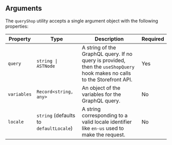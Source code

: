 ## Arguments

The `queryShop` utility accepts a single argument object with the following properties:

| Property    | Type                                   | Description                                                                                                                | Required |
| ----------- | -------------------------------------- | -------------------------------------------------------------------------------------------------------------------------- | -------- |
| `query`     | `string \| ASTNode`                    | A string of the GraphQL query. If no query is provided, then the `useShopQuery` hook makes no calls to the Storefront API. | Yes      |
| `variables` | `Record<string, any>`                  | An object of the variables for the GraphQL query.                                                                          | No       |
| `locale`    | `string` (defaults to `defaultLocale`) | A string corresponding to a valid locale identifier like `en-us` used to make the request.                                 | No       |
